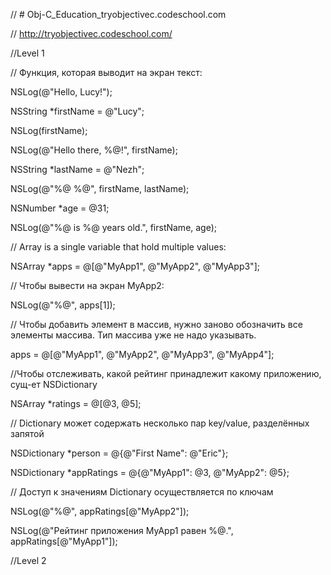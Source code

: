 // # Obj-C_Education_tryobjectivec.codeschool.com

// http://tryobjectivec.codeschool.com/

//Level 1

// Функция, которая выводит на экран текст:

NSLog(@"Hello, Lucy!");

NSString *firstName = @"Lucy";

NSLog(firstName);

NSLog(@"Hello there, %@!", firstName);

NSString *lastName = @"Nezh";

NSLog(@"%@ %@", firstName, lastName);

NSNumber *age = @31;

NSLog(@"%@ is %@ years old.", firstName, age);

// Array is a single variable that hold multiple values:

NSArray *apps = @[@"MyApp1", @"MyApp2", @"MyApp3"];

// Чтобы вывести на экран MyApp2:

NSLog(@"%@", apps[1]);

// Чтобы добавить элемент в массив, нужно заново обозначить все элементы массива. Тип массива уже не надо указывать.

apps = @[@"MyApp1", @"MyApp2", @"MyApp3", @"MyApp4"];

//Чтобы отслеживать, какой рейтинг принадлежит какому приложению, сущ-ет NSDictionary

NSArray *ratings = @[@3, @5];

// Dictionary может содержать несколько пар key/value, разделённых запятой

NSDictionary *person = @{@"First Name": @"Eric"};

NSDictionary *appRatings = @{@"MyApp1": @3, @"MyApp2": @5};

// Доступ к значениям Dictionary осуществляется по ключам

NSLog(@"%@", appRatings[@"MyApp2"]);

NSLog(@"Рейтинг приложения MyApp1 равен %@.", appRatings[@"MyApp1"]);


//Level 2

